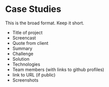 # Case Studies

This is the broad format. Keep it short.

- Title of project
- Screencast
- Quote from client
- Summary
- Challenge
- Solution
- Technologies
- Team members (with links to github profiles)
- link to URL (if public)
- Screenshots
